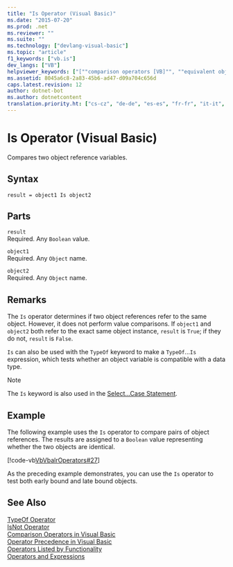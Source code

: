 ```yaml
---
title: "Is Operator (Visual Basic)"
ms.date: "2015-07-20"
ms.prod: .net
ms.reviewer: ""
ms.suite: ""
ms.technology: ["devlang-visual-basic"]
ms.topic: "article"
f1_keywords: ["vb.is"]
dev_langs: ["VB"]
helpviewer_keywords: ["[""comparison operators [VB]"", ""equivalent objects"", ""TypeOf...Is expression"", ""Is operator [VB]""]"]
ms.assetid: 8045a6c8-2a83-45b6-ad47-d09a704c656d
caps.latest.revision: 12
author: dotnet-bot
ms.author: dotnetcontent
translation.priority.ht: ["cs-cz", "de-de", "es-es", "fr-fr", "it-it", "ja-jp", "ko-kr", "pl-pl", "pt-br", "ru-ru", "tr-tr", "zh-cn", "zh-tw"]
---
```

# Is Operator (Visual Basic)
Compares two object reference variables.  
  
## Syntax  
  
```  
result = object1 Is object2  
```  
  
## Parts  
 `result`  
 Required. Any `Boolean` value.  
  
 `object1`  
 Required. Any `Object` name.  
  
 `object2`  
 Required. Any `Object` name.  
  
## Remarks  
 The `Is` operator determines if two object references refer to the same object. However, it does not perform value comparisons. If `object1` and `object2` both refer to the exact same object instance, `result` is `True`; if they do not, `result` is `False`.  
  
 `Is` can also be used with the `TypeOf` keyword to make a `TypeOf`...`Is` expression, which tests whether an object variable is compatible with a data type.  
  
> [!NOTE]
>  The `Is` keyword is also used in the [Select...Case Statement](../../../visual-basic/language-reference/statements/select-case-statement.md).  
  
## Example  
 The following example uses the `Is` operator to compare pairs of object references. The results are assigned to a `Boolean` value representing whether the two objects are identical.  
  
 [!code-vb[VbVbalrOperators#27](../../../visual-basic/language-reference/operators/codesnippet/VisualBasic/is-operator_1.vb)]  
  
 As the preceding example demonstrates, you can use the `Is` operator to test both early bound and late bound objects.  
  
## See Also  
 [TypeOf Operator](../../../visual-basic/language-reference/operators/typeof-operator.md)   
 [IsNot Operator](../../../visual-basic/language-reference/operators/isnot-operator.md)   
 [Comparison Operators in Visual Basic](../../../visual-basic/programming-guide/language-features/operators-and-expressions/comparison-operators.md)   
 [Operator Precedence in Visual Basic](../../../visual-basic/language-reference/operators/operator-precedence.md)   
 [Operators Listed by Functionality](../../../visual-basic/language-reference/operators/operators-listed-by-functionality.md)   
 [Operators and Expressions](../../../visual-basic/programming-guide/language-features/operators-and-expressions/index.md)
